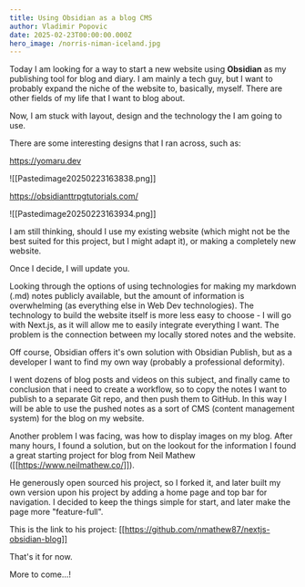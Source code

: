 ```yaml
---
title: Using Obsidian as a blog CMS
author: Vladimir Popovic
date: 2025-02-23T00:00:00.000Z
hero_image: /norris-niman-iceland.jpg
---
```


Today I am looking for a way to start a new website using **Obsidian** as my publishing tool for blog and diary. I am mainly a tech guy, but I want to probably expand the niche of the website to, basically, myself. There are other fields of my life that I want to blog about.

Now, I am stuck with layout, design and the technology the I am going to use.

There are some interesting designs that I ran across, such as:

https://yomaru.dev

![[Pastedimage20250223163838.png]]

https://obsidianttrpgtutorials.com/

![[Pastedimage20250223163934.png]]

I am still thinking, should I use my existing website (which might not be the best suited for this project, but I might adapt it), or making a completely new website.

Once I decide, I will update you.

Looking through the options of using technologies for making my markdown (.md) notes publicly available, but the amount of information is overwhelming (as everything else in Web Dev technologies). The technology to build the website itself is more less easy to choose - I will go with Next.js, as it will allow me to easily integrate everything I want. The problem is the connection between my locally stored notes and the website.

Off course, Obsidian offers it's own solution with Obsidian Publish, but as a developer I want to find my own way (probably a professional deformity).

I went dozens of blog posts and videos on this subject, and finally came to conclusion that i need to create a workflow, so to copy the notes I want to publish to a separate Git repo, and then push them to GitHub. In this way I will be able to use the pushed notes as a sort of CMS (content management system) for the blog on my website.

Another problem I was facing, was how to display images on my blog. After many hours, I found a solution, but on the lookout for the information I found a great starting project for blog from Neil Mathew ([[https://www.neilmathew.co/]]).

He generously open sourced his project, so I forked it, and later built my own version upon his project by adding a home page and top bar for navigation. I decided to keep the things simple for start, and later make the page more "feature-full".

This is the link to his project: [[https://github.com/nmathew87/nextjs-obsidian-blog]]

That's it for now.

More to come...!
